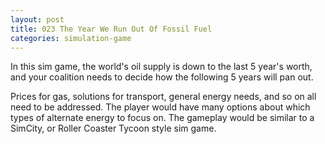 ```yaml
---
layout: post
title: 023 The Year We Run Out Of Fossil Fuel
categories: simulation-game
---
```

In this sim game, the world's oil supply is down to the last 5 year's worth, and your coalition needs to decide how the following 5 years will pan out.

Prices for gas, solutions for transport, general energy needs, and so on all need to be addressed. The player would have many options about which types of alternate energy to focus on. The gameplay would be similar to a SimCity, or Roller Coaster Tycoon style sim game.